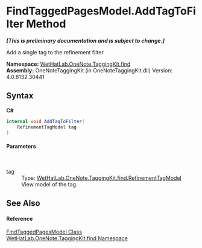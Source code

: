 # FindTaggedPagesModel.AddTagToFilter Method 
 _**\[This is preliminary documentation and is subject to change.\]**_

Add a single tag to the refinement filter.

**Namespace:**&nbsp;<a href="0e3a8efd-07d2-1709-b1cd-709153222081">WetHatLab.OneNote.TaggingKit.find</a><br />**Assembly:**&nbsp;OneNoteTaggingKit (in OneNoteTaggingKit.dll) Version: 4.0.8132.30441

## Syntax

**C#**<br />
``` C#
internal void AddTagToFilter(
	RefinementTagModel tag
)
```


#### Parameters
&nbsp;<dl><dt>tag</dt><dd>Type: <a href="754eebf8-02be-caee-6ac8-929368587a55">WetHatLab.OneNote.TaggingKit.find.RefinementTagModel</a><br />View model of the tag.</dd></dl>

## See Also


#### Reference
<a href="61df9a94-5b66-19be-5b06-1d28184da999">FindTaggedPagesModel Class</a><br /><a href="0e3a8efd-07d2-1709-b1cd-709153222081">WetHatLab.OneNote.TaggingKit.find Namespace</a><br />